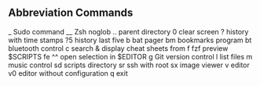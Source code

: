 ## Abbreviation Commands

_             Sudo command
__            Zsh noglob
..            parent directory
0             clear screen
?             history with time stamps
?5            history last five
b             bat pager
bm            bookmarks program
bt            bluetooth control
c             search & display cheat sheets from
f             fzf preview $SCRIPTS
fe            ^^ open selection in $EDITOR
g             Git version control
l             list files
m             music control
sd            scripts directory
sr            ssh with root
sx            image viewer
v             editor
v0            editor without configuration
q             exit
